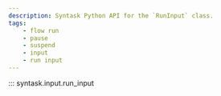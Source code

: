 ```yaml
---
description: Syntask Python API for the `RunInput` class.
tags:
    - flow run
    - pause
    - suspend
    - input
    - run input
---
```


::: syntask.input.run_input